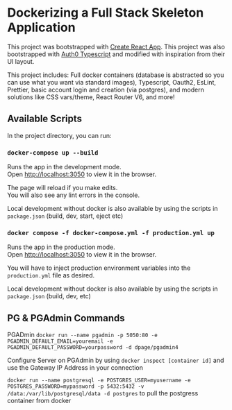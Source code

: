 # Dockerizing a Full Stack Skeleton Application

This project was bootstrapped with [Create React App](https://github.com/facebook/create-react-app).
This project was also bootstrapped with [Auth0 Typescript](https://github.com/auth0-developer-hub/spa_react_javascript_hello-world_react-router-6/tree/basic-authentication-with-api-integration) and modified with inspiration from their UI layout.

This project includes: Full docker containers (database is abstracted so you can use what you want via standard images), Typescript, Oauth2, EsLint, Prettier, basic account login and creation (via postgres), and modern solutions like CSS vars/theme, React Router V6, and more!

## Available Scripts

In the project directory, you can run:

### `docker-compose up --build`

Runs the app in the development mode.\
Open [http://localhost:3050](http://localhost:3000) to view it in the browser.

The page will reload if you make edits.\
You will also see any lint errors in the console.

Local development without docker is also available by using the scripts in `package.json` (build, dev, start, eject etc)

### `docker compose -f docker-compose.yml -f production.yml up`

Runs the app in the production mode.\
Open [http://localhost:3050](http://localhost:3050) to view it in the browser.

You will have to inject production environment variables into the `production.yml` file as desired.

Local development without docker is also available by using the scripts in `package.json` (build, dev, etc)

## PG & PGAdmin Commands
PGADmin
`docker run --name pgadmin -p 5050:80 -e PGADMIN_DEFAULT_EMAIL=youremail -e PGADMIN_DEFAULT_PASSWORD=yourpassword -d dpage/pgadmin4`

Configure Server on PGAdmin by using `docker inspect [container id]` and use the Gateway IP Address in your connection

`docker run --name postgresql -e POSTGRES_USER=myusername -e POSTGRES_PASSWORD=mypassword -p 5432:5432 -v /data:/var/lib/postgresql/data -d postgres` to pull the postgress container from docker
